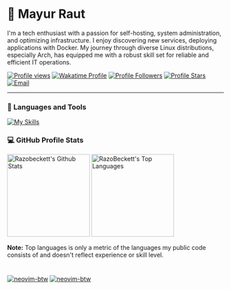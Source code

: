 # 🛫 Mayur Raut

I'm a tech enthusiast with a passion for self-hosting, system administration, and optimizing infrastructure. I enjoy discovering new services, deploying applications with Docker. My journey through diverse Linux distributions, especially Arch, has equipped me with a robust skill set for reliable and efficient IT operations.

[![Profile views](https://komarev.com/ghpvc/?username=razobeckett&label=Profile%20views&color=0e75b6&style=for-the-badge)](https://linktr.ee/razobeckett)
[![Wakatime Profile](https://wakatime.com/badge/user/018be760-4a7d-4395-9274-cc01f2dffbad.svg?style=for-the-badge)](https://wakatime.com/@razobeckett)
[![Profile Followers](https://custom-icon-badges.demolab.com/github/followers/RazoBeckett?color=236ad3&labelColor=1155ba&style=for-the-badge&logo=person-add&label=Follow&logoColor=white)](https://github.com/RazoBeckett?tab=followers)
[![Profile Stars](https://custom-icon-badges.demolab.com/github/stars/RazoBeckett?color=55960c&style=for-the-badge&labelColor=488207&logo=star)](https://github.com/RazoBeckett?tab=repositories)
[![Email](https://custom-icon-badges.demolab.com/badge/EMAIL-red?style=for-the-badge&logo=rb-atemail48-white)](mailto:mailtorazobeckett@proton.me)


---
### 🧰 Languages and Tools
[![My Skills](https://skillicons.dev/icons?i=c,python,git,linux,bash,docker,aws,md,go,ansible&theme=dark)](https://skillicons.dev)
<br />

<h3>💻 GitHub Profile Stats</h3>

<!-- https://github.com/anuraghazra/github-readme-stats -->

<a href="https://github.com/anuraghazra/github-readme-stats"><img alt="Razobeckett's Github Stats" src="https://denvercoder1-github-readme-stats.vercel.app/api/?username=RazoBeckett&show_icons=true&include_all_commits=true&count_private=true&theme=react&hide_border=true&bg_color=15181E&title_color=158DC8&icon_color=158DC8" height="192px"/></a>
<a href="https://github.com/anuraghazra/github-readme-stats"><img alt="RazoBeckett's Top Languages" src="https://denvercoder1-github-readme-stats.vercel.app/api/top-langs/?username=RazoBeckett&langs_count=8&layout=compact&theme=react&hide_border=true&bg_color=15181E&title_color=158DC8&icon_color=F8D866&hide=Jupyter%20Notebook,Roff" height="192px"/></a>
<br/>

<b>Note:</b> Top languages is only a metric of the languages my public code consists of and doesn't reflect experience or skill level.

#
<a href="https://archlinux.org"><img src="https://custom-icon-badges.demolab.com/badge/-I%20USE%20ARCH%20BTW-black?style=for-the-badge&logo=arch-btw&logoColor=white" alt="neovim-btw"/></a>
<a href="https://neovim.io"><img src="https://custom-icon-badges.demolab.com/badge/-CERTIFIED%20NEOVIMER-black?style=for-the-badge&logo=neovim-colored&logoColor=white" alt="neovim-btw"/></a>
